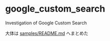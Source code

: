 google_custom_search
====================

Investigation of Google Custom Search

大体は [samples/README.md](samples/README.md) へまとめた


